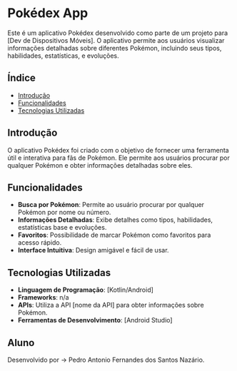 # Pokédex App

Este é um aplicativo Pokédex desenvolvido como parte de um projeto para [Dev de Dispositivos Móveis]. O aplicativo permite aos usuários visualizar informações detalhadas sobre diferentes Pokémon, incluindo seus tipos, habilidades, estatísticas, e evoluções.

## Índice

- [Introdução](#introdução)
- [Funcionalidades](#funcionalidades)
- [Tecnologias Utilizadas](#tecnologias-utilizadas)


## Introdução

O aplicativo Pokédex foi criado com o objetivo de fornecer uma ferramenta útil e interativa para fãs de Pokémon. Ele permite aos usuários procurar por qualquer Pokémon e obter informações detalhadas sobre eles.

## Funcionalidades

- **Busca por Pokémon**: Permite ao usuário procurar por qualquer Pokémon por nome ou número.
- **Informações Detalhadas**: Exibe detalhes como tipos, habilidades, estatísticas base e evoluções.
- **Favoritos**: Possibilidade de marcar Pokémon como favoritos para acesso rápido.
- **Interface Intuitiva**: Design amigável e fácil de usar.

## Tecnologias Utilizadas

- **Linguagem de Programação**: [Kotlin/Android]
- **Frameworks**: n/a
- **APIs**: Utiliza a API [nome da API] para obter informações sobre Pokémon.
- **Ferramentas de Desenvolvimento**: [Android Studio]

## Aluno
Desenvolvido por -> Pedro Antonio Fernandes dos Santos Nazário.

